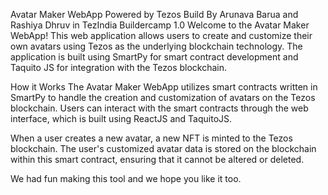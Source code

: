 Avatar Maker WebApp Powered by Tezos
Build By Arunava Barua and Rashiya Dhruv in TezIndia Buildercamp 1.0
Welcome to the Avatar Maker WebApp! This web application allows users to create and customize their own avatars using Tezos as the underlying blockchain technology. The application is built using SmartPy for smart contract development and Taquito JS for integration with the Tezos blockchain.


How it Works
The Avatar Maker WebApp utilizes smart contracts written in SmartPy to handle the creation and customization of avatars on the Tezos blockchain. Users can interact with the smart contracts through the web interface, which is built using ReactJS and TaquitoJS.

When a user creates a new avatar, a new NFT is minted to the Tezos blockchain. The user's customized avatar data is stored on the blockchain within this smart contract, ensuring that it cannot be altered or deleted.

We had fun making this tool and we hope you like it too.